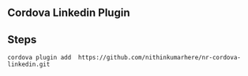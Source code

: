 ## Cordova Linkedin Plugin


## Steps

```
cordova plugin add  https://github.com/nithinkumarhere/nr-cordova-linkedin.git

```